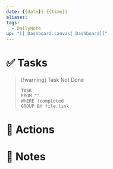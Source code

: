 ```yaml
---
date: {{date}} {{time}}
aliases: 
tags:
  - DailyNote
up: "[[_Dashboard.canvas|_Dashboard]]"
---
```


# ✅ Tasks

> [!warning] Task Not Done
> ```dataview
> TASK 
> FROM ""
> WHERE !completed
> GROUP BY file.link
> ```


# 🎯 Actions



# 📝 Notes





